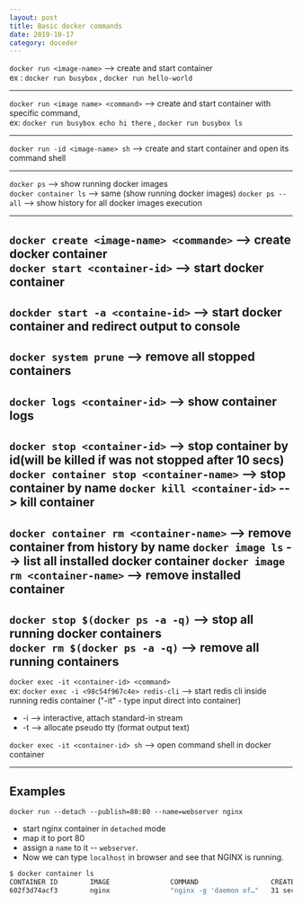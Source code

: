 ```yaml
---
layout: post
title: Basic docker commands
date: 2019-10-17
category: doceder
---  
```


`docker run <image-name>` --> create and start container  
ex : `docker run busybox` , `docker run hello-world`

---

`docker run <image name> <command>` --> create and start container with specific command,  
ex: `docker run busybox echo hi there` , `docker run busybox ls`

---

`docker run -id <image-name> sh` --> create and start container and open its command shell

---

`docker ps`           --> show running docker images  
`docker container ls` --> same (show running docker images)
`docker ps --all`     --> show history for all docker images execution

---

`docker create <image-name> <commande>` --> create docker container  
`docker start <container-id>`           --> start docker container
---
`dockder start -a <containe-id>`        --> start docker container and redirect output to console
---
`docker system prune` --> remove all stopped containers
---
`docker logs <container-id>` --> show container logs
---
`docker stop <container-id>`             --> stop container by id(will be killed if was not stopped after 10 secs) 
`docker container stop <container-name>` --> stop container by name
`docker kill <container-id>`             --> kill container
---
`docker container rm <container-name>` --> remove container from history by name
`docker image ls`                      --> list all installed docker container
`docker image rm <container-name>`     --> remove installed container
---
`docker stop $(docker ps -a -q)`       --> stop all running docker containers  
`docker rm $(docker ps -a -q)`         --> remove all running containers
---

`docker exec -it <container-id> <command>`  
ex: `docker exec -i <98c54f967c4e> redis-cli` --> start redis cli inside running redis container ("-it" - type input direct into container)
+ -i --> interactive, attach standard-in stream
+ -t --> allocate pseudo tty (format output text)

`docker exec -it <container-id> sh` --> open command shell in docker container

---

## Examples

`docker run --detach --publish=80:80 --name=webserver nginx`
+ start nginx container in `detached` mode
+ map it to port 80 
+ assign a `name` to it -- `webserver`. 
+ Now we can type `localhost` in browser and see that NGINX is running.

```bash
$ docker container ls
CONTAINER ID        IMAGE               COMMAND                  CREATED             STATUS              PORTS                NAMES
602f3d74acf3        nginx               "nginx -g 'daemon of…"   31 seconds ago      Up 30 seconds       0.0.0.0:80->80/tcp   webserver
```

